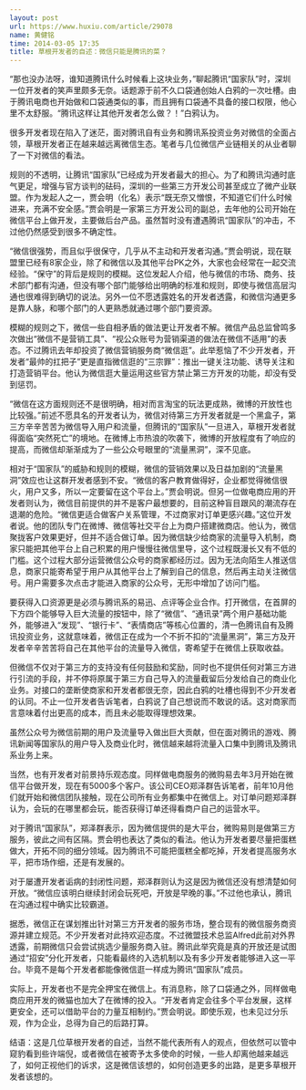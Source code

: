 ```yaml
---
layout: post
url: https://www.huxiu.com/article/29078
name: 黄健铭
time: 2014-03-05 17:35
title: 草根开发者的自述：微信只能是腾讯的菜？
---
```

“那也没办法呀，谁知道腾讯什么时候看上这块业务，”聊起腾讯“国家队”时，深圳一位开发者的笑声里颇多无奈。话题源于前不久口袋通创始人白鸦的一次吐槽。由于腾讯电商也开始做和口袋通类似的事，而且拥有口袋通不具备的接口权限，他心里不太舒服。“腾讯这样让其他开发者怎么做？！”白鸦认为。

很多开发者现在陷入了迷茫，面对腾讯自有业务和腾讯系投资业务对微信的全面占领，草根开发者正在越来越远离微信生态。笔者与几位微信产业链相关的从业者聊了一下对微信的看法。

规则的不透明，让腾讯“国家队”已经成为开发者最大的担心。为了和腾讯沟通时底气更足，增强与官方谈判的砝码，深圳的一些第三方开发公司甚至成立了微产业联盟。作为发起人之一，贾会明（化名）表示“既无奈又憎恨，不知道它们什么时候进来，充满不安全感。”贾会明是一家第三方开发公司的副总，去年他的公司开始在微信平台上做开发，主要做后台产品。虽然暂时没有遭遇腾讯“国家队”的冲击，不过他仍然感受到很多不确定性。

“微信很强势，而且似乎很保守，几乎从不主动和开发者沟通。”贾会明说，现在联盟里已经有8家企业，除了和微信以及其他平台PK之外，大家也会经常在一起交流经验。“保守”的背后是规则的模糊。这位发起人介绍，他与微信的市场、商务、技术部门都有沟通，但没有哪个部门能够给出明确的标准和规则，即使与微信高层沟通也很难得到确切的说法。另外一位不愿透露姓名的开发者透露，和微信沟通更多是靠人脉，和哪个部门的人更熟悉就通过哪个部门要资源。

模糊的规则之下，微信一些自相矛盾的做法更让开发者不解。微信产品总监曾鸣多次做出“微信不是营销工具”、“视公众账号为营销渠道的做法在微信不适用”的表态。不过腾讯去年却投资了微信营销服务商“微信逛”。此举惹恼了不少开发者，开发者“最帅的扛把子”更是直指微信逛的“三宗罪”：推出一键关注功能、诱导关注和打造营销平台。他认为微信逛大量运用这些官方禁止第三方开发的功能，却没有受到惩罚。

“微信在这方面规则还不是很明确，相对而言淘宝的玩法更成熟，微博的开放性也比较强。”前述不愿具名的开发者认为，微信对待第三方开发者就是一个黑盒子，第三方辛辛苦苦为微信导入用户和流量，但腾讯的“国家队”一旦进入，草根开发者就得面临“突然死亡”的境地。在微博上市热浪的吹袭下，微博的开放程度有了响应的提高，而微信却渐渐成为了一些公众号眼里的“流量黑洞”，深不见底。

相对于“国家队”的威胁和规则的模糊，微信的营销效果以及日益加剧的“流量黑洞”效应也让这群开发者感到不安。“微信的客户教育做得好，企业都觉得微信很火，用户又多，所以一定要留在这个平台上。”贾会明说。但另一位做电商应用的开发者则认为，微信目前提供的并不是客户最想要的，目前这种盲目跟风的潮流存在退潮的危险。“微信更适合做客户关系管理，不过商家对订单更感兴趣。”这位开发者说。他的团队专门在微博、微信等社交平台上为商户搭建微商店。他认为，微信聚拢客户效果更好，但并不适合做订单。因为微信缺少给商家的流量导入机制，商家只能把其他平台上自己积累的用户慢慢往微信里导，这个过程既漫长又有不低的门槛。这个过程大部分运营微信公众号的商家都经历过。因为无法向陌生人推送信息，商家只能寄希望于用户从其他平台上了解到自己的信息，然后再主动关注微信号。用户需要多次点击才能进入商家的公众号，无形中增加了访问门槛。

要获得入口资源更是必须与腾讯系的易迅、点评等企业合作。打开微信，在首屏的下方四个能够导入巨大流量的按钮中，除了“微信”、“通讯录”两个用户基础功能外，能够进入“发现”、“银行卡”、“表情商店”等核心位置的，清一色腾讯自有及腾讯投资业务，这就意味着，微信正在成为一个不折不扣的“流量黑洞”，第三方及开发者辛辛苦苦将自己在其他平台的流量导入微信，寄希望于在微信上获取收益。

但微信不仅对于第三方的支持没有任何鼓励和奖励，同时也不提供任何对第三方进行引流的手段，并不停将原属于第三方自己导入的流量截留后分发给自己的商业化业务。对接口的垄断使商家和开发者都很无奈，因此白鸦的吐槽也得到不少开发者的认同。不止一位开发者告诉笔者，白鸦说了自己想说而不敢说的话。这对商家而言意味着付出更高的成本，而且未必能取得理想效果。

虽然公众号为微信前期的用户及流量导入做出巨大贡献，但在面对腾讯的游戏、腾讯新闻等国家队的用户导入及商业化时，微信越来越将流量入口集中到腾讯及腾讯系业务上来。

当然，也有开发者对前景持乐观态度。同样做电商服务的微购易去年3月开始在微信平台做开发，现在有5000多个客户。该公司CEO郑泽群告诉笔者，前年10月他们就开始和微信团队接触，现在公司所有业务都集中在微信上。对订单问题郑泽群认为，会玩的在哪里都会玩，能否获得订单还得看商户自己的运营水平。

对于腾讯“国家队”，郑泽群表示，因为微信提供的是大平台，微购易则是做第三方服务，彼此之间有区隔。贾会明也表达了类似的看法。他认为开发者要尽量把蛋糕做大，开拓不同的细分领域。因为腾讯不可能把蛋糕全都吃掉，开发者提高服务水平，把市场作细，还是有发展的。

对于屡遭开发者诟病的封闭性问题，郑泽群则认为这是因为微信还没有想清楚如何开放。“微信应该明白继续封闭会玩死吧，开放是早晚的事。”不过他也承认，腾讯在沟通过程中确实比较霸道。

据悉，微信正在谋划推出针对第三方开发者的服务市场，整合现有的微信服务商资源并建立规范。不少开发者对此持欢迎态度。不过微盟技术总监Alfred此前对外界透露，前期微信只会尝试挑选少量服务商入驻。腾讯此举究竟是真的开放还是试图通过“招安”分化开发者，只能看最终的入选机制以及有多少开发者能够进入这一平台。毕竟不是每个开发者都能像微信逛一样成为腾讯“国家队”成员。

实际上，开发者也不是完全押宝在微信上。有消息称，除了口袋通之外，同样做电商应用开发的微猫也加大了在微博的投入。“开发者肯定会往多个平台发展，这样更安全，还可以借助平台的力量互相制约。”贾会明说。即使乐观，也未见过分乐观，作为企业，总得为自己的后路打算。

结语：这是几位草根开发者的自述，当然不能代表所有人的观点，但依然可以管中窥豹看到些许端倪，或者微信在被寄予太多使命的时候，一些人却离他越来越远了，如何正视他们的诉求，这是微信该想的，如何创造更多的出路，是更多草根开发者该想的。

